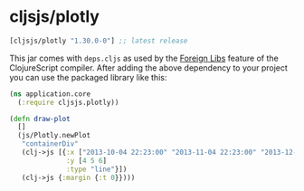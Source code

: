 # cljsjs/plotly

[](dependency)
```clojure
[cljsjs/plotly "1.30.0-0"] ;; latest release
```
[](/dependency)

This jar comes with `deps.cljs` as used by the [Foreign Libs][flibs] feature
of the ClojureScript compiler. After adding the above dependency to your project
you can use the packaged library like this:

```clojure
(ns application.core
  (:require cljsjs.plotly))

(defn draw-plot
  []
  (js/Plotly.newPlot
   "containerDiv"
   (clj->js [{:x ["2013-10-04 22:23:00" "2013-11-04 22:23:00" "2013-12-04 22:23:00" ]
              :y [4 5 6]
              :type "line"}])
   (clj->js {:margin {:t 0}})))
```

[flibs]: https://github.com/clojure/clojurescript/wiki/Packaging-Foreign-Dependencies
